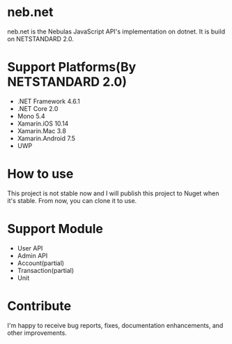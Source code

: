 # neb.net
neb.net is the Nebulas JavaScript API's implementation on dotnet. It is build on NETSTANDARD 2.0.
# Support Platforms(By NETSTANDARD 2.0)
* .NET Framework 4.6.1
* .NET Core 2.0
* Mono 5.4
* Xamarin.iOS 10.14
* Xamarin.Mac 3.8
* Xamarin.Android 7.5
* UWP
# How to use
This project is not stable now and I will publish this project to Nuget when it's stable. From now, you can clone it to use.
# Support Module
* User API
* Admin API
* Account(partial)
* Transaction(partial)
* Unit
# Contribute
I'm happy to receive bug reports, fixes, documentation enhancements, and other improvements.
